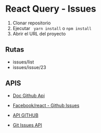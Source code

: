 # React Query - Issues

1. Clonar repositorio
2. Ejecutar ``` yarn install``` o ```npm install```
3. Abrir el URL del proyecto

## Rutas
- issues/list
- issues/issue/23

## APIS
- [Doc Github Api](https://docs.github.com/en/rest/issues/labels?apiVersion=2022-11-28)

- [Facebook/react - Github Issues](https://github.com/facebook/react/issues)

- [API GITHUB](https://api.github.com/repos/facebook/react/labels)
- [Git Issues API](https://api.github.com/repos/facebook/react/issues)